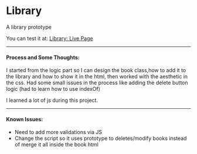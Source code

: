 # Library

A library prototype

You can test it at: [Library: Live Page](https://joaquinarruiz.github.io/library/)

-----
#### Process and Some Thoughts:
I started from the logic part so I can design the book class,how to add it to the library and how to show it in the html, then worked with the aesthetic in the css. Had some small issues in the process like adding the delete button logic (had to learn how to use indexOf)

I learned a lot of js during this project.

-----
#### Known Issues:   
- Need to add more validations via JS   
- Change the script so it uses prototype to deletes/modify books instead of merge it all inside the book html 
